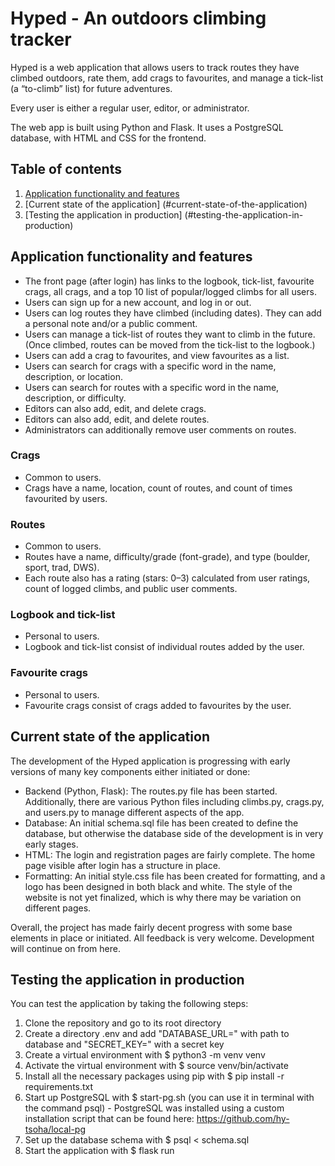 # Hyped - An outdoors climbing tracker

Hyped is a web application that allows users to track routes they have climbed outdoors, rate them, add crags to favourites, and manage a tick-list (a “to-climb” list) for future adventures.

Every user is either a regular user, editor, or administrator.

The web app is built using Python and Flask. It uses a PostgreSQL database, with HTML and CSS for the frontend.

## Table of contents
1. [Application functionality and features](#application-functionality-and-features)
2. [Current state of the application]
(#current-state-of-the-application)
3. [Testing the application in production]
(#testing-the-application-in-production)

## Application functionality and features

- The front page (after login) has links to the logbook, tick-list, favourite crags, all crags, and a top 10 list of popular/logged climbs for all users.
- Users can sign up for a new account, and log in or out.
- Users can log routes they have climbed (including dates). They can add a personal note and/or a public comment.
- Users can manage a tick-list of routes they want to climb in the future. (Once climbed, routes can be moved from the tick-list to the logbook.)
- Users can add a crag to favourites, and view favourites as a list.
- Users can search for crags with a specific word in the name, description, or location.
- Users can search for routes with a specific word in the name, description, or difficulty.
- Editors can also add, edit, and delete crags.
- Editors can also add, edit, and delete routes.
- Administrators can additionally remove user comments on routes.

### Crags

- Common to users.
- Crags have a name, location, count of routes, and count of times favourited by users.

### Routes

- Common to users.
- Routes have a name, difficulty/grade (font-grade), and type (boulder, sport, trad, DWS).
- Each route also has a rating (stars: 0–3) calculated from user ratings, count of logged climbs, and public user comments.

### Logbook and tick-list

- Personal to users.
- Logbook and tick-list consist of individual routes added by the user.

### Favourite crags

- Personal to users.
- Favourite crags consist of crags added to favourites by the user.


## Current state of the application

The development of the Hyped application is progressing with early versions of many key components either initiated or done:
 
- Backend (Python, Flask): The routes.py file has been started. Additionally, there are various Python files including climbs.py, crags.py, and users.py to manage different aspects of the app.
- Database: An initial schema.sql file has been created to define the database, but otherwise the database side of the development is in very early stages.
- HTML: The login and registration pages are fairly complete. The home page visible after login has a structure in place.
- Formatting: An initial style.css file has been created for formatting, and a logo has been designed in both black and white. The style of the website is not yet finalized, which is why there may be variation on different pages.
 
Overall, the project has made fairly decent progress with some base elements in place or initiated. All feedback is very welcome. Development will continue on from here.


## Testing the application in production

You can test the application by taking the following steps: 
1. Clone the repository and go to its root directory
2. Create a directory .env and add "DATABASE_URL=" with path to database and "SECRET_KEY=" with a secret key
3. Create a virtual environment with $ python3 -m venv venv
4. Activate the virtual environment with $ source venv/bin/activate
5. Install all the necessary packages using pip with $ pip install -r requirements.txt
6. Start up PostgreSQL with $ start-pg.sh (you can use it in terminal with the command psql) - PostgreSQL was installed using a custom installation script that can be found here: https://github.com/hy-tsoha/local-pg
7. Set up the database schema with $ psql < schema.sql
8. Start the application with $ flask run